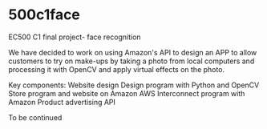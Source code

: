 # 500c1face
EC500 C1 final project- face recognition

We have decided to work on using Amazon's API to design an APP to allow customers to try on make-ups by taking a photo from local computers and processing it with OpenCV and apply virtual effects on the photo.

Key components:
Website design
Design program with Python and OpenCV
Store program and website on Amazon AWS
Interconnect program with Amazon Product advertising API


To be continued

